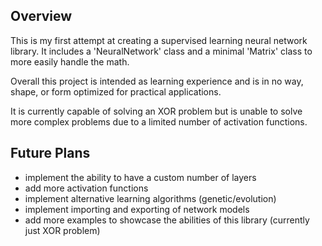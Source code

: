 ## Overview

This is my first attempt at creating a supervised learning neural network library. It includes a 'NeuralNetwork' class and a minimal 'Matrix' class to more easily handle the math.

Overall this project is intended as learning experience and is in no way, shape, or form optimized for practical applications.

It is currently capable of solving an XOR problem but is unable to solve more complex problems due to a limited number of activation functions.

## Future Plans

- implement the ability to have a custom number of layers
- add more activation functions
- implement alternative learning algorithms (genetic/evolution)
- implement importing and exporting of network models
- add more examples to showcase the abilities of this library (currently just XOR problem)
